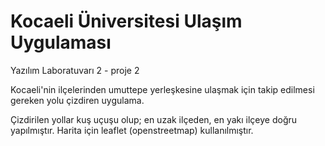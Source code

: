 # Kocaeli Üniversitesi Ulaşım Uygulaması

Yazılım Laboratuvarı 2 - proje 2

Kocaeli'nin ilçelerinden umuttepe yerleşkesine ulaşmak için takip edilmesi gereken yolu çizdiren uygulama.

Çizdirilen yollar kuş uçuşu olup; en uzak ilçeden, en yakı ilçeye doğru yapılmıştır. Harita için leaflet (openstreetmap) kullanılmıştır.
